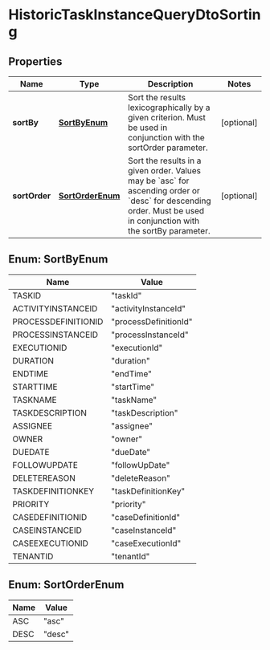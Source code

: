 

# HistoricTaskInstanceQueryDtoSorting

## Properties

Name | Type | Description | Notes
------------ | ------------- | ------------- | -------------
**sortBy** | [**SortByEnum**](#SortByEnum) | Sort the results lexicographically by a given criterion. Must be used in conjunction with the sortOrder parameter. |  [optional]
**sortOrder** | [**SortOrderEnum**](#SortOrderEnum) | Sort the results in a given order. Values may be &#x60;asc&#x60; for ascending order or &#x60;desc&#x60; for descending order. Must be used in conjunction with the sortBy parameter. |  [optional]



## Enum: SortByEnum

Name | Value
---- | -----
TASKID | &quot;taskId&quot;
ACTIVITYINSTANCEID | &quot;activityInstanceId&quot;
PROCESSDEFINITIONID | &quot;processDefinitionId&quot;
PROCESSINSTANCEID | &quot;processInstanceId&quot;
EXECUTIONID | &quot;executionId&quot;
DURATION | &quot;duration&quot;
ENDTIME | &quot;endTime&quot;
STARTTIME | &quot;startTime&quot;
TASKNAME | &quot;taskName&quot;
TASKDESCRIPTION | &quot;taskDescription&quot;
ASSIGNEE | &quot;assignee&quot;
OWNER | &quot;owner&quot;
DUEDATE | &quot;dueDate&quot;
FOLLOWUPDATE | &quot;followUpDate&quot;
DELETEREASON | &quot;deleteReason&quot;
TASKDEFINITIONKEY | &quot;taskDefinitionKey&quot;
PRIORITY | &quot;priority&quot;
CASEDEFINITIONID | &quot;caseDefinitionId&quot;
CASEINSTANCEID | &quot;caseInstanceId&quot;
CASEEXECUTIONID | &quot;caseExecutionId&quot;
TENANTID | &quot;tenantId&quot;



## Enum: SortOrderEnum

Name | Value
---- | -----
ASC | &quot;asc&quot;
DESC | &quot;desc&quot;



